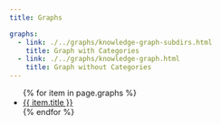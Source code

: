 ```yaml
---
title: Graphs

graphs:
  - link: ./../graphs/knowledge-graph-subdirs.html
    title: Graph with Categories
  - link: ./../graphs/knowledge-graph.html
    title: Graph without Categories
---
```


<ul>
   {% for item in page.graphs %}
      <li><a href="{{ item.link }}">{{ item.title }}</a></li>
   {% endfor %}
</ul>
